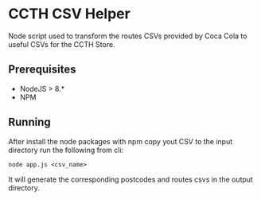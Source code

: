 # CCTH CSV Helper

Node script used to transform the routes CSVs provided by Coca Cola to useful CSVs for the CCTH Store.

## Prerequisites

* NodeJS > 8.*
* NPM

## Running

After install the node packages with npm copy yout CSV to the input directory run the following from cli:

 ```
 node app.js <csv_name>
 ```

 It will generate the corresponding postcodes and routes csvs in the output directory.